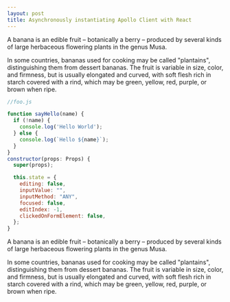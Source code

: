 ```yaml
---
layout: post
title: Asynchronously instantiating Apollo Client with React
---
```

A banana is an edible fruit – botanically a berry – produced by several kinds
of large herbaceous flowering plants in the genus Musa.

In some countries, bananas used for cooking may be called "plantains",
distinguishing them from dessert bananas. The fruit is variable in size, color,
and firmness, but is usually elongated and curved, with soft flesh rich in
starch covered with a rind, which may be green, yellow, red, purple, or brown
when ripe.

```js
//foo.js

function sayHello(name) {
  if (!name) {
    console.log('Hello World');
  } else {
    console.log(`Hello ${name}`);
  }  
}  
constructor(props: Props) {
  super(props);

  this.state = {
    editing: false,
    inputValue: "",
    inputMethod: "ANY",
    focused: false,
    editIndex: -1,
    clickedOnFormElement: false,
  };
}
```

A banana is an edible fruit – botanically a berry – produced by several kinds
of large herbaceous flowering plants in the genus Musa.

In some countries, bananas used for cooking may be called "plantains",
distinguishing them from dessert bananas. The fruit is variable in size, color,
and firmness, but is usually elongated and curved, with soft flesh rich in
starch covered with a rind, which may be green, yellow, red, purple, or brown
when ripe.